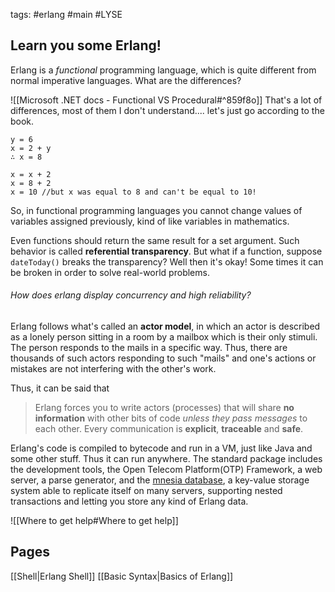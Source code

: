 tags: #erlang #main #LYSE
## Learn you some Erlang!
Erlang is a *functional* programming language, which is quite different from normal imperative languages. What are the differences?

![[Microsoft .NET docs - Functional VS Procedural#^859f8o]]
That's a lot of differences, most of them I don't understand.... let's just go according to the book.
```
y = 6
x = 2 + y
∴ x = 8

x = x + 2
x = 8 + 2
x = 10 //but x was equal to 8 and can't be equal to 10!
```
So, in functional programming languages you cannot change values of variables assigned previously, kind of like variables in mathematics.

Even functions should return the same result for a set argument. Such behavior is called **referential transparency**. But what if a function, suppose `dateToday()` breaks the transparency? Well then it's okay! Some times it can be broken in order to solve real-world problems.

###### How does erlang display concurrency and high reliability?
Erlang follows what's called an **actor model**, in which an actor is described as a lonely person sitting in a room by a mailbox which is their only stimuli. The person responds to the mails in a specific way. Thus, there are thousands of such actors responding to such "mails" and one's actions or mistakes are not interfering with the other's work.

Thus, it can be said that
> Erlang forces you to write actors (processes) that will share **no information** with other bits of code *unless they pass messages* to each other. Every communication is **explicit**, **traceable** and **safe**.

Erlang's code is compiled to bytecode and run in a VM, just like Java and some other stuff. Thus it can run anywhere. The standard package includes the development tools, the Open Telecom Platform(OTP) Framework, a web server, a parse generator, and the [mnesia database](https://en.wikipedia.org/wiki/Mnesia), a key-value storage system able to replicate itself on many servers, supporting nested transactions and letting you store any kind of Erlang data.

![[Where to get help#Where to get help]]

## Pages
[[Shell|Erlang Shell]]
[[Basic Syntax|Basics of Erlang]]
